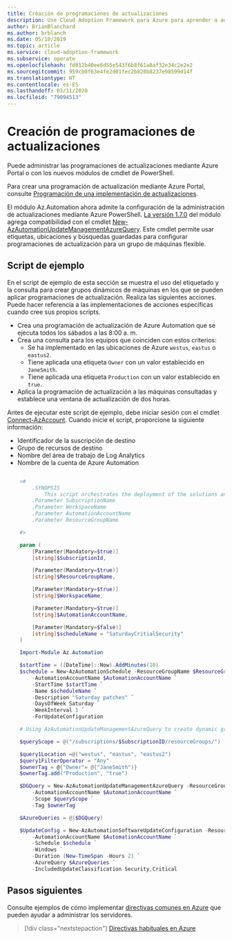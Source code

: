 ```yaml
---
title: Creación de programaciones de actualizaciones
description: Use Cloud Adoption Framework para Azure para aprender a administrar las programaciones de actualizaciones con Azure Portal o con los nuevos módulos de cmdlet de PowerShell.
author: BrianBlanchard
ms.author: brblanch
ms.date: 05/10/2019
ms.topic: article
ms.service: cloud-adoption-framework
ms.subservice: operate
ms.openlocfilehash: fd812b40ee6d55e543f6b8f61a8af32e34c2e2e2
ms.sourcegitcommit: 959cb0f63e4fe2d01fec2b820b8237e98599d14f
ms.translationtype: HT
ms.contentlocale: es-ES
ms.lasthandoff: 03/11/2020
ms.locfileid: "79094513"
---
```

# <a name="create-update-schedules"></a>Creación de programaciones de actualizaciones

Puede administrar las programaciones de actualizaciones mediante Azure Portal o con los nuevos módulos de cmdlet de PowerShell.

Para crear una programación de actualización mediante Azure Portal, consulte [Programación de una implementación de actualizaciones](https://docs.microsoft.com/azure/automation/automation-tutorial-update-management#schedule-an-update-deployment).

El módulo Az.Automation ahora admite la configuración de la administración de actualizaciones mediante Azure PowerShell. [La versión 1.7.0](https://www.powershellgallery.com/packages/Az/1.7.0) del módulo agrega compatibilidad con el cmdlet [New-AzAutomationUpdateManagementAzureQuery](https://docs.microsoft.com/powershell/module/az.automation/new-azautomationupdatemanagementazurequery?view=azps-1.7.0). Este cmdlet permite usar etiquetas, ubicaciones y búsquedas guardadas para configurar programaciones de actualización para un grupo de máquinas flexible.

## <a name="example-script"></a>Script de ejemplo

En el script de ejemplo de esta sección se muestra el uso del etiquetado y la consulta para crear grupos dinámicos de máquinas en los que se pueden aplicar programaciones de actualización. Realiza las siguientes acciones. Puede hacer referencia a las implementaciones de acciones específicas cuando cree sus propios scripts.

- Crea una programación de actualización de Azure Automation que se ejecuta todos los sábados a las 8:00 a. m.
- Crea una consulta para los equipos que coinciden con estos criterios:
  - Se ha implementado en las ubicaciones de Azure `westus`, `eastus` o `eastus2`.
  - Tiene aplicada una etiqueta `Owner` con un valor establecido en `JaneSmith`.
  - Tiene aplicada una etiqueta `Production` con un valor establecido en `true`.
- Aplica la programación de actualización a las máquinas consultadas y establece una ventana de actualización de dos horas.

Antes de ejecutar este script de ejemplo, debe iniciar sesión con el cmdlet [Connect-AzAccount](https://docs.microsoft.com/powershell/module/az.accounts/connect-azaccount?view=azps-2.1.0). Cuando inicie el script, proporcione la siguiente información:

- Identificador de la suscripción de destino
- Grupo de recursos de destino
- Nombre del área de trabajo de Log Analytics
- Nombre de la cuenta de Azure Automation

```powershell

    <#
        .SYNOPSIS
            This script orchestrates the deployment of the solutions and the agents.
        .Parameter SubscriptionName
        .Parameter WorkspaceName
        .Parameter AutomationAccountName
        .Parameter ResourceGroupName

    #>

    param (
        [Parameter(Mandatory=$true)]
        [string]$SubscriptionId,

        [Parameter(Mandatory=$true)]
        [string]$ResourceGroupName,

        [Parameter(Mandatory=$true)]
        [string]$WorkspaceName,

        [Parameter(Mandatory=$true)]
        [string]$AutomationAccountName,

        [Parameter(Mandatory=$false)]
        [string]$scheduleName = "SaturdayCritialSecurity"
    )

    Import-Module Az.Automation

    $startTime = ([DateTime]::Now).AddMinutes(10)
    $schedule = New-AzAutomationSchedule -ResourceGroupName $ResourceGroupName `
        -AutomationAccountName $AutomationAccountName `
        -StartTime $startTime `
        -Name $scheduleName `
        -Description "Saturday patches" `
        -DaysOfWeek Saturday `
        -WeekInterval 1 `
        -ForUpdateConfiguration

    # Using AzAutomationUpdateManagementAzureQuery to create dynamic groups.

    $queryScope = @("/subscriptions/$SubscriptionID/resourceGroups/")

    $query1Location =@("westus", "eastus", "eastus2")
    $query1FilterOperator = "Any"
    $ownerTag = @{"Owner"= @("JaneSmith")}
    $ownerTag.add("Production", "true")

    $DGQuery = New-AzAutomationUpdateManagementAzureQuery -ResourceGroupName $ResourceGroupName `
        -AutomationAccountName $AutomationAccountName `
        -Scope $queryScope `
        -Tag $ownerTag

    $AzureQueries = @($DGQuery)

    $UpdateConfig = New-AzAutomationSoftwareUpdateConfiguration -ResourceGroupName $ResourceGroupName `
        -AutomationAccountName $AutomationAccountName `
        -Schedule $schedule `
        -Windows `
        -Duration (New-TimeSpan -Hours 2) `
        -AzureQuery $AzureQueries `
        -IncludedUpdateClassification Security,Critical
```

## <a name="next-steps"></a>Pasos siguientes

Consulte ejemplos de cómo implementar [directivas comunes en Azure](./common-policies.md) que pueden ayudar a administrar los servidores.

> [!div class="nextstepaction"]
> [Directivas habituales en Azure](./common-policies.md)

